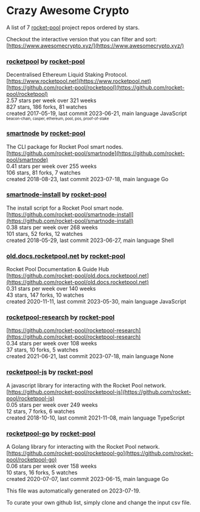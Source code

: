 # Crazy Awesome Crypto
A list of 7 [rocket-pool](https://github.com/rocket-pool) project repos ordered by stars.  

Checkout the interactive version that you can filter and sort: 
[https://www.awesomecrypto.xyz/](https://www.awesomecrypto.xyz/)  


### [rocketpool](https://github.com/rocket-pool/rocketpool) by [rocket-pool](https://github.com/rocket-pool)  
Decentralised Ethereum Liquid Staking Protocol.  
[https://www.rocketpool.net](https://www.rocketpool.net)  
[https://github.com/rocket-pool/rocketpool](https://github.com/rocket-pool/rocketpool)  
2.57 stars per week over 321 weeks  
827 stars, 186 forks, 81 watches  
created 2017-05-19, last commit 2023-06-21, main language JavaScript  
<sub><sup>beacon-chain, casper, ethereum, pool, pos, proof-of-stake</sup></sub>


### [smartnode](https://github.com/rocket-pool/smartnode) by [rocket-pool](https://github.com/rocket-pool)  
The CLI package for Rocket Pool smart nodes.  
[https://github.com/rocket-pool/smartnode](https://github.com/rocket-pool/smartnode)  
0.41 stars per week over 255 weeks  
106 stars, 81 forks, 7 watches  
created 2018-08-23, last commit 2023-07-18, main language Go  


### [smartnode-install](https://github.com/rocket-pool/smartnode-install) by [rocket-pool](https://github.com/rocket-pool)  
The install script for a Rocket Pool smart node.  
[https://github.com/rocket-pool/smartnode-install](https://github.com/rocket-pool/smartnode-install)  
0.38 stars per week over 268 weeks  
101 stars, 52 forks, 12 watches  
created 2018-05-29, last commit 2023-06-27, main language Shell  


### [old.docs.rocketpool.net](https://github.com/rocket-pool/old.docs.rocketpool.net) by [rocket-pool](https://github.com/rocket-pool)  
Rocket Pool Documentation & Guide Hub  
[https://github.com/rocket-pool/old.docs.rocketpool.net](https://github.com/rocket-pool/old.docs.rocketpool.net)  
0.31 stars per week over 140 weeks  
43 stars, 147 forks, 10 watches  
created 2020-11-11, last commit 2023-05-30, main language JavaScript  


### [rocketpool-research](https://github.com/rocket-pool/rocketpool-research) by [rocket-pool](https://github.com/rocket-pool)  
  
[https://github.com/rocket-pool/rocketpool-research](https://github.com/rocket-pool/rocketpool-research)  
0.34 stars per week over 108 weeks  
37 stars, 10 forks, 5 watches  
created 2021-06-21, last commit 2023-07-18, main language None  


### [rocketpool-js](https://github.com/rocket-pool/rocketpool-js) by [rocket-pool](https://github.com/rocket-pool)  
A javascript library for interacting with the Rocket Pool network.  
[https://github.com/rocket-pool/rocketpool-js](https://github.com/rocket-pool/rocketpool-js)  
0.05 stars per week over 249 weeks  
12 stars, 7 forks, 6 watches  
created 2018-10-10, last commit 2021-11-08, main language TypeScript  


### [rocketpool-go](https://github.com/rocket-pool/rocketpool-go) by [rocket-pool](https://github.com/rocket-pool)  
A Golang library for interacting with the Rocket Pool network.  
[https://github.com/rocket-pool/rocketpool-go](https://github.com/rocket-pool/rocketpool-go)  
0.06 stars per week over 158 weeks  
10 stars, 16 forks, 5 watches  
created 2020-07-07, last commit 2023-06-15, main language Go  


This file was automatically generated on 2023-07-19.  

To curate your own github list, simply clone and change the input csv file.  